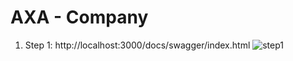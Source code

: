 # AXA - Company

1. Step 1: http://localhost:3000/docs/swagger/index.html
![step1](https://user-images.githubusercontent.com/1730286/85238632-e7c41180-b3f4-11ea-84c0-00c7d221dc25.png)
